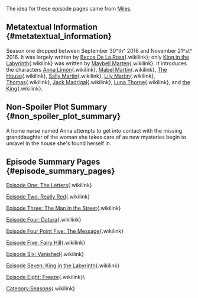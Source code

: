 The idea for these episode pages came from
[Miles](https://fairy-hill.tumblr.com/).

## Metatextual Information {#metatextual_information}

Season one dropped between September 30^th^ 2016 and November 21^st^
2016. It was largely written by [Becca De La
Rosa](Becca_De_La_Rosa "Becca De La Rosa"){.wikilink}; only [King in the
Labyrinth](Episode_Seven:_King_in_the_Labyrinth "King in the Labyrinth"){.wikilink}
was written by [Maybell
Marten](Maybell_Marten "Maybell Marten"){.wikilink}. It introduces the
characters [Anna Limón](Anna_Limón "Anna Limón"){.wikilink}, [Mabel
Martin](Mabel_Martin "Mabel Martin"){.wikilink}, [The
House](The_House "The House"){.wikilink}, [Sally
Martin](Sally_Martin "Sally Martin"){.wikilink}, [Lily
Martin](Lily_Martin "Lily Martin"){.wikilink},
[Thomas](Thomas "Thomas"){.wikilink}, [Jack
Madrigal](Jack_Madrigal "Jack Madrigal"){.wikilink}, [Luna
Thorne](Luna_Thorne "Luna Thorne"){.wikilink}, and [the
King](the_King "the King"){.wikilink}.

## Non-Spoiler Plot Summary {#non_spoiler_plot_summary}

A home nurse named Anna attempts to get into contact with the missing
granddaughter of the woman she takes care of as new mysteries begin to
unravel in the house she\'s found herself in.

## Episode Summary Pages {#episode_summary_pages}

[Episode One: The
Letters](Episode_One:_The_Letters "Episode One: The Letters"){.wikilink}

[Episode Two: Really
Red](Episode_Two:_Really_Red "Episode Two: Really Red"){.wikilink}

[Episode Three: The Man in the
Street](Episode_Three:_The_Man_in_the_Street "Episode Three: The Man in the Street"){.wikilink}

[Episode Four:
Datura](Episode_Four:_Datura "Episode Four: Datura"){.wikilink}

[Episode Four Point Five: The
Message](Episode_Four_Point_Five:_The_Message "Episode Four Point Five: The Message"){.wikilink}

[Episode Five: Fairy
Hill](Episode_Five:_Fairy_Hill "Episode Five: Fairy Hill"){.wikilink}

[Episode Six:
Vanished](Episode_Six:_Vanished "Episode Six: Vanished"){.wikilink}

[Episode Seven: King in the
Labyrinth](Episode_Seven:_King_in_the_Labyrinth "Episode Seven: King in the Labyrinth"){.wikilink}

[Episode Eight:
Freeze](Episode_Eight:_Freeze "Episode Eight: Freeze"){.wikilink}\

[Category:Seasons](Category:Seasons "Category:Seasons"){.wikilink}
